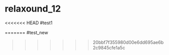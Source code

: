 # relaxound_12
<<<<<<< HEAD
#test1

=======
#test_new
>>>>>>> 20bbf7f355980d00e6dd695ae6b2c9845cfe1a5c
